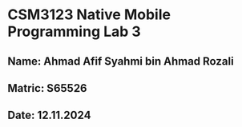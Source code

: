 # CSM3123 Native Mobile Programming Lab 3

## Name: Ahmad Afif Syahmi bin Ahmad Rozali
## Matric: S65526
## Date: 12.11.2024
